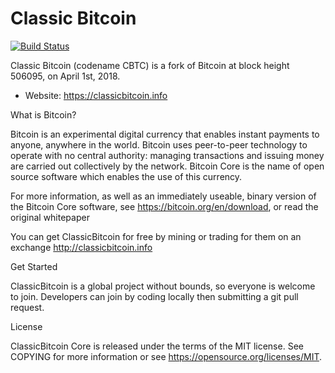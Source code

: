 # Classic Bitcoin

[![Build Status](https://travis-ci.org/classicbitcoins/cbitcoin.svg?branch=master)](https://travis-ci.org/classicbitcoins/cbitcoin)

Classic Bitcoin (codename CBTC) is a fork of Bitcoin at block height 506095, on April 1st, 2018.

* Website: https://classicbitcoin.info

What is Bitcoin?

Bitcoin is an experimental digital currency that enables instant payments to anyone, anywhere in the world. Bitcoin uses peer-to-peer technology to operate with no central authority: managing transactions and issuing money are carried out collectively by the network. Bitcoin Core is the name of open source software which enables the use of this currency.

For more information, as well as an immediately useable, binary version of the Bitcoin Core software, see https://bitcoin.org/en/download, or read the original whitepaper

You can get ClassicBitcoin for free by mining or trading for them on an exchange http://classicbitcoin.info

Get Started

ClassicBitcoin is a global project without bounds, so everyone is welcome to join. Developers can join by coding locally then submitting a git pull request.

License

ClassicBitcoin Core is released under the terms of the MIT license. See COPYING for more information or see https://opensource.org/licenses/MIT.
